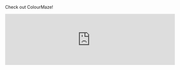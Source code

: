Check out ColourMaze!
<iframe width="552" height="167" frameborder="0" src="https://itch.io/embed/1413133"><a href="https://titantreasures.itch.io/colourmaze">ColourMaze by TitanTreasures</a></iframe>
